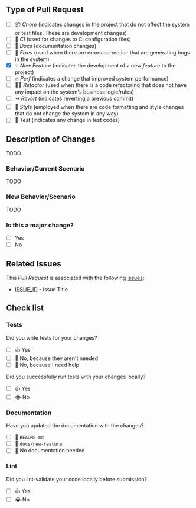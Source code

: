 <!--- Thank you for opening a Pull Request on "Script Validate Backstage Integration" 🚀!

Please read the following points before requesting your Pull Request:
1- Keep your PR as simple as possible;
2- Limit your PR to just one topic (docs, feat, refact, ci or bugfix);
3- Check which context fits best with your PR;
4- Remove this comment. -->
## Type of Pull Request

- [ ] 📦 _Chore_ (indicates changes in the project that do not affect the system or test files. These are development changes)
- [ ] 🔁 _CI_ (used for changes to CI configuration files)
- [ ] 📝 _Docs_ (documentation changes)
- [ ] 🐛 _Fixes_ (used when there are errors correction that are generating bugs in the system)
- [x] 💡 _New Feature_ (indicates the development of a new _feature_ to the project)
- [ ] 🔥 _Perf_ (indicates a change that improved system performance)
- [ ] 👨‍💻 _Refactor_ (used when there is a code refactoring that does not have any impact on the system's business logic/rules)
- [ ] ⏪ _Revert_ (indicates reverting a previous commit)
- [ ] 🎨 _Style_ (employed when there are code formatting and style changes that do not change the system in any way)
- [ ] 🧪 _Test_ (indicates any change in test codes)

## Description of Changes
<!--- Describe your changes below -->
TODO

### Behavior/Current Scenario
<!--- Describe the current behavior you are modifying -->
TODO

### New Behavior/Scenario
<!--- Please describe the behavior or changes this PR adds -->
TODO

### Is this a major change?
- [ ] Yes
- [ ] No

## Related Issues

This _Pull Request_ is associated with the following [issues](https://github.com/padupe/script-validate-bs-integration/issues):
- [ISSUE_ID](https://github.com/padupe/script-validate-bs-integration/issues/ISSUE_ID) - Issue Title

## Check list

### Tests

Did you write tests for your changes?

- [ ] 👍 Yes
- [ ] 🙅 No, because they aren't needed
- [ ] 🙋 No, because I need help

Did you successfully run tests with your changes locally?

- [ ] 👍 Yes
- [ ] 😭 No

### Documentation

Have you updated the documentation with the changes?

- [ ] 📜 `README.md`
- [ ] 📓 `docs/new-feature`
- [ ] 🙅 No documentation needed

### Lint

Did you lint-validate your code locally before submission?

- [ ] 👍 Yes
- [ ] 😭 No
